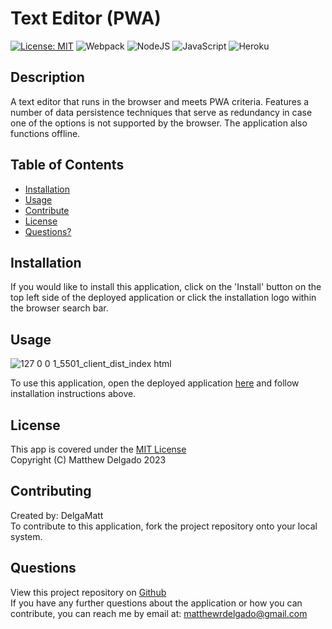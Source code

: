 # Text Editor (PWA)
  [![License: MIT](https://img.shields.io/badge/License-MIT-yellow.svg?style=for-the-badge)](https://opensource.org/licenses/MIT)
  ![Webpack](https://img.shields.io/badge/webpack-%238DD6F9.svg?style=for-the-badge&logo=webpack&logoColor=black)
  ![NodeJS](https://img.shields.io/badge/node.js-6DA55F?style=for-the-badge&logo=node.js&logoColor=white)
  ![JavaScript](https://img.shields.io/badge/javascript-%23323330.svg?style=for-the-badge&logo=javascript&logoColor=%23F7DF1E)
  ![Heroku](https://img.shields.io/badge/heroku-%23430098.svg?style=for-the-badge&logo=heroku&logoColor=white)

  ## Description
  A text editor that runs in the browser and meets PWA criteria. Features a number of data persistence techniques that serve as redundancy in case one of the options is not supported by the browser. The application also functions offline.
  ## Table of Contents
  - [Installation](#installation)
  - [Usage](#usage)
  - [Contribute](#contributing)
  - [License](#license)
  - [Questions?](#questions)
  ## Installation
  If you would like to install this application, click on the 'Install' button on the top left side of the deployed application or click the installation logo within the browser search bar.
  ## Usage
  ![127 0 0 1_5501_client_dist_index html](https://user-images.githubusercontent.com/115049801/226208925-5e95dbde-7447-49e0-bdde-e383022932bf.png)

  To use this application, open the deployed application [here](https://text-editor-pwa-2.herokuapp.com/) and follow installation instructions above.
  ## License
  This app is covered under the [MIT License](https://opensource.org/licenses/MIT)<br>
  Copyright (C) Matthew Delgado 2023
  ## Contributing
  Created by: DelgaMatt
  <br>
  To contribute to this application, fork the project repository onto your local system.
  ## Questions
  View this project repository on [Github](https://github.com/DelgaMatt)<br>
  If you have any further questions about the application or how you can contribute, you can reach me by email at: matthewrdelgado@gmail.com
